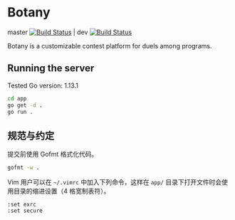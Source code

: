 # Botany

master [![Build Status](https://travis-ci.com/kawa-yoiko/botany.svg?token=GcJo7cdxZitoWy9qXz8p&branch=master)](https://travis-ci.com/kawa-yoiko/botany) | dev [![Build Status](https://travis-ci.com/kawa-yoiko/botany.svg?token=GcJo7cdxZitoWy9qXz8p&branch=dev)](https://travis-ci.com/kawa-yoiko/botany)

Botany is a customizable contest platform for duels among programs.

## Running the server

Tested Go version: 1.13.1

```sh
cd app
go get -d .
go run .
```

## 规范与约定

提交前使用 Gofmt 格式化代码。

```sh
gofmt -w .
```

Vim 用户可以在 `~/.vimrc` 中加入下列命令，这样在 `app/` 目录下打开文件时会使用目录的缩进设置（4 格宽制表符）。

```vimrc
:set exrc
:set secure
```
